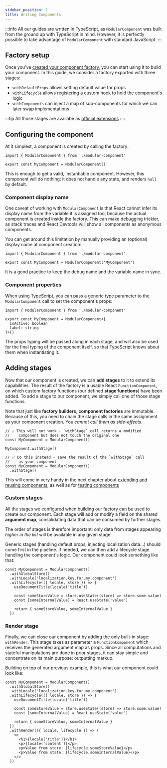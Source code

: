 ```yaml
---
sidebar_position: 2
title: Writing Components
---
```


:::info
All our guides are written in TypeScript, as `ModularComponent` was built from the ground up with TypeScript in mind.
However, it is perfectly possible to take advantage of `ModularComponent` with standard JavaScript.
:::

## Factory setup

Once you've [created your component factory](./building-the-factory.md), you can start using it to build your component.
In this guide, we consider a factory exported with three stages:

* `withDefaultProps` allows setting default value for props
* `withLifecycle` allows registering a custom hook to hold the component's logic
* `withComponents` can inject a map of sub-components for which we can later swap implementations

:::tip
All those stages are availabe as [official extensions](../extensions/official/official.md)
::::

## Configuring the component

At it simplest, a component is created by calling the factory:

```tsx
import { ModularComponent } from './modular-component'

export const MyComponent = ModularComponent()
```

This is enough to get a valid, instantiable component. However, this component will do nothing: it does not handle
any state, and renders `null` by default.

### Component display name

One caveat of working with `ModularComponent` is that React cannot infer its display name from the variable it is assigned too,
because the actual component is created inside the factory. This can make debugging trickier, as stack traces and React Devtools
will show all components as anonymous components.

You can get around this limitation by manually providing an (optional) display name at component creation:

```tsx
import { ModularComponent } from './modular-component'

export const MyComponent = ModularComponent('MyComponent')
```

It is a good practice to keep the debug name and the variable name in sync.

### Component properties

When using TypeScript, you can pass a generic type parameter to the `ModularComponent` call to set the component's props:

```tsx
import { ModularComponent } from './modular-component'

export const MyComponent = ModularComponent<{
  isActive: boolean
  label: string
}>()
```

The props typing will be passed along in each stage, and will also be used for the final typing of the component itself, so
that TypeScript knows about them when instantiating it.

## Adding stages

Now that our component is created, we can **add stages** to it to extend its capabilities. The result of the factory is a usable React `FunctionComponent`, 
on which custom factory functions (our defined **stage functions**) have been added. To add a stage to our component, we simply call one of those 
stage functions.

Note that just like **factory builders**, **component factories** are immutable. Because of this, you need to chain the stage calls in the same
assignment as your component creation. You _cannot call them as side-effects_.

```tsx
// ⚠️ This will not work - `withStage` call returns a modified 
//    component but does not touch the original one
const MyComponent = ModularComponent()

MyComponent.withStage()

// ✅ Do this instead - save the result of the `withStage` call
//    as your component
const MyComponent = ModularComponent()
  .withStage()
```

This will come in very handy in the next chapter about [extending and reusing components](./reusing-components.md), as well as for
[testing components](./testing-components.md)

### Custom stages

All the stages we configured when building our factory can be used to create our component. Each stage will add or modify
a field on the shared **argument map**, consolidating data that can be consumed by further stages.

The order of stages is therefore important: only data from stages appearing _higher in the list_ will be available in 
any given stage.

Generic stages (handling default props, injecting localization data...) should come first in the pipeline. If needed,
we can then add a lifecycle stage handling the component's logic. Our component could look something like that:

```tsx
const MyComponent = ModularComponent()
  .withGlobalStore()
  .withLocale('localization.key.for.my.component')
  .withLifecycle(({ locale, store }) => {
    useDocumentTitle(locale('title'))
    
    const someStoreValue = store.useState((store) => store.some.value)
    const [someInternalValue] = React.useState('value')
    
    return { someStoreValue, someInternalValue }
  })
```

### Render stage

Finally, we can close our component by adding the only built-in stage: `withRender`. This stage takes as parameter a
`FunctionComponent` which receives the generated argument map as props. Since all computations and stateful manipulations
are done in prior stages, it can stay simple and concentrate on its main purpose: outputting markup.

Building on top of our previous example, this is what our component could look like:

```tsx
const MyComponent = ModularComponent()
  .withGlobalStore()
  .withLocale('localization.key.for.my.component')
  .withLifecycle(({ locale, store }) => {
    useDocumentTitle(locale('title'))
    
    const someStoreValue = store.useState((store) => store.some.value)
    const [someInternalValue] = React.useState('value')
    
    return { someStoreValue, someInternalValue }
  })
  .withRender(({ locale, lifecycle }) => (
    <>
      <h1>{locale('title')}</h1>
      <p>{locale('content')}</p>
      <p>Value from store: {lifecycle.someStoreValue}</p>
      <p>Value from state: {lifecycle.someInternalValue}</p>
    </>
  ))
```
